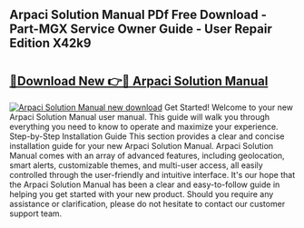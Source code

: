 ## Arpaci Solution Manual PDf Free Download - Part-MGX Service Owner Guide - User Repair Edition X42k9

# <h2><a href="http://bc60429.oget.top/?id=Arpaci+Solution+Manual">🔗Download New 👉🔴 Arpaci Solution Manual</a></h2>

[![Arpaci Solution Manual new download](https://i.imgur.com/5g1atiW.png)](http://bc60429.oget.top/?id=Arpaci+Solution+Manual)
Get Started! Welcome to your new Arpaci Solution Manual user manual. This guide will walk you through everything you need to know to operate and maximize your experience. Step-by-Step Installation Guide This section provides a clear and concise installation guide for your new Arpaci Solution Manual. Arpaci Solution Manual comes with an array of advanced features, including geolocation, smart alerts, customizable themes, and multi-user access, all easily controlled through the user-friendly and intuitive interface. It's our hope that the Arpaci Solution Manual has been a clear and easy-to-follow guide in helping you get started with your new product. Should you require any assistance or clarification, please do not hesitate to contact our customer support team.
